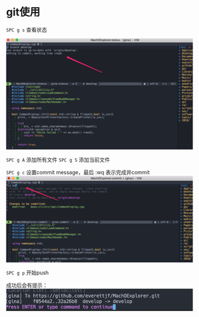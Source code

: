 # git使用


`SPC g s` 查看状态

![](media/15160270155453.jpg)

`SPC g A` 添加所有文件
`SPC g S` 添加当前文件



`SPC g c` 设置commit message，最后 :wq 表示完成并commit
![](media/15160270962516.jpg)


`SPC g p` 开始push

成功后会有提示：
![](media/15160272103034.jpg)

